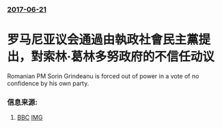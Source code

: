 ### [2017-06-21](/news/2017/06/21/index.md)

##### 
# 罗马尼亚议会通過由執政社會民主黨提出，對索林·葛林多努政府的不信任动议 

Romanian PM Sorin Grindeanu is forced out of power in a vote of no confidence by his own party.


### 信息来源:

1. [BBC](http://www.bbc.com/news/world-europe-40355210) [IMG](https://ichef.bbci.co.uk/news/1024/branded_news/813F/production/_96578033_040060119-1.jpg)

